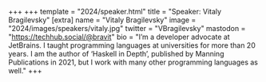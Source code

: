 +++
+++
template = "2024/speaker.html"
title = "Speaker: Vitaly Bragilevsky"
[extra]
  name = "Vitaly Bragilevsky"
  image = "2024/images/speakers/vitaly.jpg"
  twitter = "VBragilevsky"
  mastodon = "https://techhub.social/@bravit"
  bio = "I’m a developer advocate at JetBrains. I taught programming languages at universities for more than 20 years. I am the author of ‘Haskell in Depth’, published by Manning Publications in 2021, but I work with many other programming languages as well."
+++
